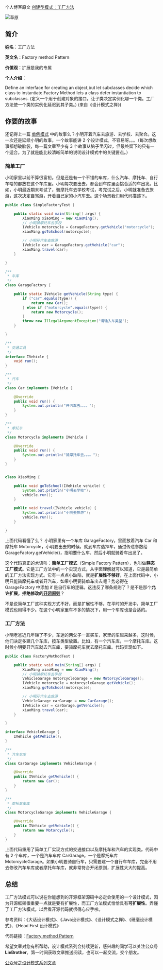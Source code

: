 个人博客原文
[创建型模式：工厂方法](http://www.liebrother.com/factory-method-pattern)

![草原](http://www.liebrother.com/upload/797e45e3039e4c2ba3431bdc2a0c2bb8_0019_01.jpg) 


## 简介

**姓名**：工厂方法

**英文名**：Factory method Pattern

**价值观**：扩展是我的专属

**个人介绍**：

Define an interface for creating an object,but let subclasses decide which class to instantiate.Factory Method lets a class defer instantiation to subclasses. (定义一个用于创建对象的接口，让子类决定实例化哪一个类。工厂方法使一个类的实例化延迟到其子类。)
(来自《设计模式之禅》)

## 你要的故事

还记得上一篇 [单例模式](https://mp.weixin.qq.com/s/aJSf8yESPeex78S6W0FWWw) 中的故事么？小明开着汽车去旅游、去学校、去聚会。这一次还是延续小明的故事，一个故事能讲 2 个设计模式，不容易呀。。。（每次想故事都想破脑袋，每一篇文章至少有 3 个故事从脑子里闪过，但最终留下的只有一个适合，为了就是能比较清晰简单的说明设计模式中的关键要点。）

### 简单工厂

小明家里以前不算很富裕，但是还是有一个不错的车库，什么汽车、摩托车、自行车啥的都放在这个车库里。小明每次要出去，都会到车库里面挑合适的车出发。比如，小明最近期末考试了，骑摩托车去学校考试，考完试之后，小明就准备去旅游，这次决定自驾游，开着自己家的小汽车去。这个场景我们用代码描述下。

``` java
public class SimpleFactoryTest {

    public static void main(String[] args) {
        XiaoMing xiaoMing = new XiaoMing();
        // 小明骑摩托车去学校
        IVehicle motorcycle = GarageFactory.getVehicle("motorcycle");
        xiaoMing.goToSchool(motorcycle);

        // 小明开汽车去旅游
        IVehicle car = GarageFactory.getVehicle("car");
        xiaoMing.travel(car);
    }

}

/**
 * 车库
 */
class GarageFactory {

    public static IVehicle getVehicle(String type) {
        if ("car".equals(type)) {
            return new Car();
        } else if ("motorcycle".equals(type)) {
            return new Motorcycle();
        }
        throw new IllegalArgumentException("请输入车类型");
    }

}

/**
 * 交通工具
 */
interface IVehicle {
    void run();
}

/**
 * 汽车
 */
class Car implements IVehicle {

    @Override
    public void run() {
        System.out.println("开汽车去。。。。");
    }
}

/**
 * 摩托车
 */
class Motorcycle implements IVehicle {

    @Override
    public void run() {
        System.out.println("骑摩托车去。。。。");
    }
}


class XiaoMing {

    public void goToSchool(IVehicle vehicle) {
        System.out.println("小明去学校");
        vehicle.run();
    }

    public void travel(IVehicle vehicle) {
        System.out.println("小明去旅游");
        vehicle.run();
    }

}

```

上面代码看懂了么？ 小明家里有一个车库 GarageFactory，里面放着汽车 Car 和摩托车 Motorcycle，小明要出去的时候，就到车库选择车，通过传递参数给 GarageFactory.getVehicle()，指明要什么车，然后小明就骑着车出发了。

这个代码真正的术语叫：**简单工厂模式**（Simple Factory Pattern），也叫做**静态工厂模式**。它是工厂方法中的一个实现方式，从字面理解就可以知道，它是最简单的工厂方法实现方式。它有一点点小缺陷，就是**扩展性不够好**，在上面代码中，小明只能骑摩托车或者开汽车，如果小明要骑单车出去呢？势必得在 GarageFactory 中添加 if 是自行车的逻辑。这违反了哪条规则了？是不是那个**允许扩展，拒绝修改的[开闭原则](https://mp.weixin.qq.com/s/szBP4A1TFQL1RVZvXEknRA)**？

不是说简单工厂这种实现方式不好，而是扩展性不够，在平时的开发中，简单工厂模式也用得不少。在这个小明家里车不多的情况下，用一个车库也是合适的。

### 工厂方法

小明老爸近几年赚了不少，车迷的两父子一直买车，家里的车越来越多，这时候，他们决定多建几个车库，按车类型放置。比如，有一个汽车库，一个摩托车库。这时候小明要开汽车就去汽车库，要骑摩托车就去摩托车库。代码实现如下。

``` java
public class FactoryMethodTest {

    public static void main(String[] args) {
        XiaoMing xiaoMing = new XiaoMing();
        // 小明骑摩托车去学校
        VehicleGarage motorcycleGarage = new MotorcycleGarage();
        IVehicle motorcycle = motorcycleGarage.getVehicle();
        xiaoMing.goToSchool(motorcycle);

        // 小明开汽车去旅游
        VehicleGarage carGarage = new CarGarage();
        IVehicle car = carGarage.getVehicle();
        xiaoMing.travel(car);
    }

}

interface VehicleGarage {
    IVehicle getVehicle();
}

/**
 * 汽车车库
 */
class CarGarage implements VehicleGarage {

    @Override
    public IVehicle getVehicle() {
        return new Car();
    }
}

/**
 * 摩托车车库
 */
class MotorcycleGarage implements VehicleGarage {

    @Override
    public IVehicle getVehicle() {
        return new Motorcycle();
    }
}

```

上面代码重用了简单工厂实现方式的交通接口以及摩托车和汽车的实现类。代码中有 2 个车库，一个是汽车车库 CarGarage，一个是摩托车库 MotorcycleGarage。如果小明要骑自行车，只需要建一个自行车车库，完全不用去修改汽车车库或者摩托车车库，就非常符合开闭原则，扩展性大大的提高。

## 总结

工厂方法模式可以说在你能想到的开源框架源码中必定会使用的一个设计模式，因为开源框架很重要一点就是要有扩展性，而工厂方法模式恰恰具有**可扩展性**。弄懂了工厂方法模式，以后看开源代码就很得心应手啦。

参考资料：《大话设计模式》、《Java设计模式》、《设计模式之禅》、《研磨设计模式》、《Head First 设计模式》

代码链接：[Factory method Pattern](https://github.com/1CSH1/DesignPatterns/tree/master/src/com/liebrother/designpatterns/factorymethod)

希望文章对您有所帮助，设计模式系列会持续更新，感兴趣的同学可以关注公众号 **LieBrother**，第一时间获取文章推送阅读，也可以一起交流，交个朋友。

[公众号之设计模式系列文章](https://mp.weixin.qq.com/mp/homepage?__biz=MzIxMzgwMTAyMg==&hid=2&sn=c97b64288d92312f57d3c8298f8d8888)